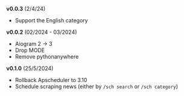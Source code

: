
**v0.0.3** (2/4/24)

* Support the English category

**v0.0.2** (02/2024 - 03/2024)

* Aiogram 2 -> 3
* Drop MODE
* Remove pythonanywhere


**v0.1.0** (25/5/2024)

* Rollback Apscheduler to 3.10
* Schedule scraping news (either by `/sch search` or `/sch category`)
